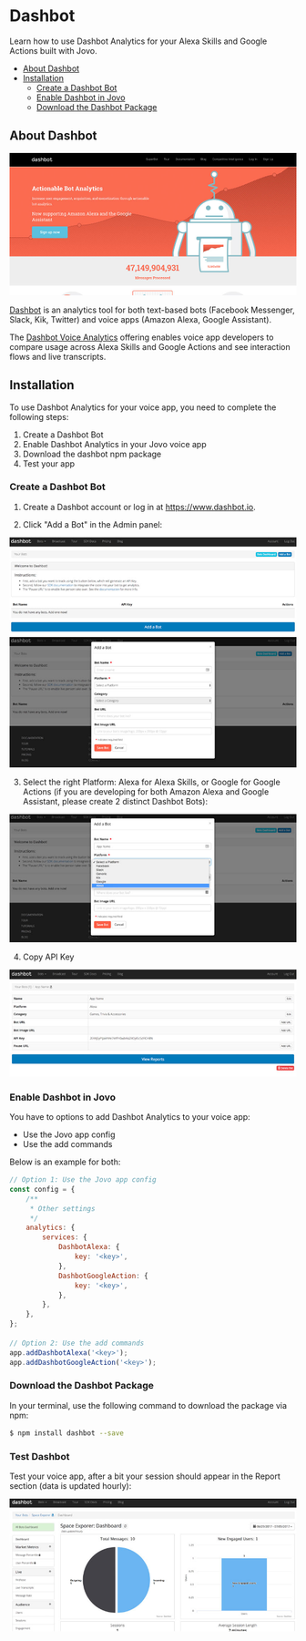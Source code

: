 # Dashbot

Learn how to use Dashbot Analytics for your Alexa Skills and Google Actions built with Jovo.

* [About Dashbot](#about-dashbot)
* [Installation](#installation)
   * [Create a Dashbot Bot](#create-a-dashbot-bot)
   * [Enable Dashbot in Jovo](#enable-dashbot-in-jovo)
   * [Download the Dashbot Package](#download-the-dashbot-package)


## About Dashbot

![Dashbot Website](../../img/dashbot-home.jpg)

[Dashbot](https://www.dashbot.io/) is an analytics tool for both text-based bots (Facebook Messenger, Slack, Kik, Twitter) and voice apps (Amazon Alexa, Google Assistant).

The [Dashbot Voice Analytics](https://www.dashbot.io/voice) offering enables voice app developers to compare usage across Alexa Skills and Google Actions and see interaction flows and live transcripts.

## Installation

To use Dashbot Analytics for your voice app, you need to complete the following steps:

1. Create a Dashbot Bot
2. Enable Dashbot Analytics in your Jovo voice app
3. Download the dashbot npm package
4. Test your app

### Create a Dashbot Bot

1. Create a Dashbot account or log in at https://www.dashbot.io.

2. Click "Add a Bot" in the Admin panel:

![Dashbot Add a Bot](../../img/dashbot-add-bot.jpg)
![Dashbot Add a Bot Step 2](../../img/dashbot-add-bot2.jpg)

3. Select the right Platform: Alexa for Alexa Skills, or Google for Google Actions (if you are developing for both Amazon Alexa and Google Assistant, please create 2 distinct Dashbot Bots):

![Dashbot Select Platform](../../img/dashbot-select-platform.jpg)

4. Copy API Key

![Dashbot Copy API Key](../../img/dashbot-api-key.jpg)

### Enable Dashbot in Jovo

You have to options to add Dashbot Analytics to your voice app:

* Use the Jovo app config
* Use the add commands

Below is an example for both:

```javascript
// Option 1: Use the Jovo app config
const config = {
    /**
     * Other settings
     */
    analytics: {
        services: {
            DashbotAlexa: {
                key: '<key>',
            },
            DashbotGoogleAction: {
                key: '<key>',
            },
        },
    },
};

// Option 2: Use the add commands
app.addDashbotAlexa('<key>');
app.addDashbotGoogleAction('<key>');
```

### Download the Dashbot Package

In your terminal, use the following command to download the package via npm:

```sh
$ npm install dashbot --save
```

### Test Dashbot

Test your voice app, after a bit your session should appear in the Report section (data is updated hourly):

![Dashbot Test](../../img/dashbot-test.jpg)



<!--[metadata]: {"description": "Add Dashbot Analytics to your Alexa Skills and Google Actions with Jovo",
"route": "analytics/dashbot" }-->
